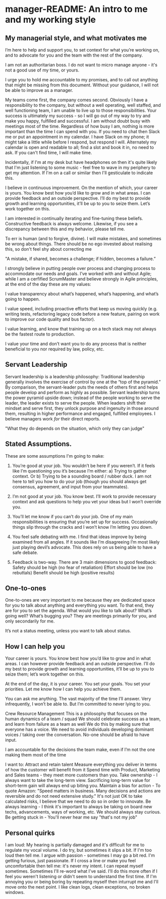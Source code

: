 # manager-README: An intro to me and my working style

## My managerial style, and what motivates me

I’m here to help and support you, to set context for what you’re working on, and to advocate for you and the team with the rest of the company.

I am not an authoritarian boss. I do not want to micro manage anyone - it's not a good use of my time, or yours.

I urge you to hold me accountable to my promises, and to call out anything that might be missing from this document. Without your guidance, I will not be able to improve as a manager.

My teams come first, the company comes second. Obviously I have a responsibility to the company, but without a well operating, well staffed, and well functioning team, I am unable to live up to those responsibilities. Your success is ultimately my success - so I will go out of my way to try and make you happy, fulfilled and successful.
I am without doubt busy with meetings most of the time. Regardless of how busy I am, nothing is more important than the time I can spend with you. If you need to chat then Slack me or put an appointment in my calendar. I have Slack on my phone; it might take a little while before I respond, but respond I will. Alternately my calendar is open and readable to all; find a slot and book it in, no need to ask. If you can't find time, I will make time.

Incidentally, if I'm at my desk but have headphones on then it's quite likely that I'm just listening to some music - feel free to wave in my periphery to get my attemtion. If I'm on a call or similar then I'll gesticulate to indicate this. 

I believe in continuous improvement. On the mention of which, your career is yours. You know best how you’d like to grow and in what areas. I can provide feedback and an outside perspective. I’ll do my best to provide growth and learning opportunities, it’ll be up to you to seize them. Let’s work together on this.

I am interested in continually iterating and fine-tuning these beliefs. Constructive feedback is always welcome. Likewise, if you see a discrepancy between this and my behavior, please tell me. 

To err is human (and to forgive, divine). I will make mistakes, and sometimes be wrong about things. There should be no ego invested about realising this, so don't feel shy about correcting me

"A mistake, if shared, becomes a challenge; if hidden, becomes a failure.” 

I strongly believe in putting people over process and changing process to accommodate our needs and goals. I’ve worked with and without Agile; while I am a cerfified ScrumMaster and believe strongly in Agile principles, at the end of the day these are my values:

I value transparency about what’s happened, what’s happening, and what’s going to happen.

I value speed, including proactive efforts that keep us moving quickly (e.g. writing tests, refactoring legacy code before a new feature, pairing on work to improve our code quality and bus factor).

I value learning, and know that training up on a tech stack may not always be the fastest route to production.

I value your time and don’t want you to do any process that is neither beneficial to you nor required by law, policy, etc.


## Servant Leadership
Servant leadership is a leadership philosophy: Traditional leadership generally involves the exercise of control by one at the “top of the pyramid.” By comparison, the servant-leader puts the needs of others first and helps people develop and perform as highly as possible. Servant leadership turns the power pyramid upside down; instead of the people working to serve the leader, the leader exists to serve the people. When leaders shift their mindset and serve first, they unlock purpose and ingenuity in those around them, resulting in higher performance and engaged, fulfilled employees. I believe managers work *for* their direct reports.

"What they do depends on the situation, which only they can judge"



## Stated Assumptions.

These are some assumptions I'm going to make:

1. You’re good at your job. You wouldn’t be here if you weren’t. If it feels like I’m questioning you it’s because I’m either: a) Trying to gather context. Or b) Trying to be a sounding board / rubber duck. I am not here to tell you how to do your job (though you should always get consensus, agreement, and input from your teammates).

2. I’m not good at your job. You know best. I’ll work to provide necessary context and ask questions to help you vet your ideas but I won’t override you.

3. You’ll let me know if you can’t do your job. One of my main responsibilities is ensuring that you’re set up for success. Occasionally things slip through the cracks and I won’t know I’m letting you down.

4. You feel safe debating with me. I find that ideas improve by being examined from all angles. If it sounds like I’m disagreeing I’m most likely just playing devil’s advocate. This does rely on us being able to have a safe debate.

5. Feedback is two-way. There are 3 main dimensions to good feedback:
    Safety should be high (no fear of retaliation)
    Effort should be low (no rebuttals)
    Benefit should be high (positive results)



## One-to-ones
One-to-ones are very important to me because they are dedicated space for you to talk about anything and everything you want. To that end, they are for you to set the agenda. What would you like to talk about? What’s going well? What’s bugging you? 
They are meetings primarily for you, and only secondarily for me. 

It’s not a status meeting, unless you want to talk about status.




## How I can help you
Your career is yours. You know best how you’d like to grow and in what areas. I can however provide feedback and an outside perspective. I’ll do my best to provide growth and learning opportunities, it’ll be up to you to seize them; let’s work together on this.

At the end of the day, it is your career. You set your goals. You set your priorities. Let me know how I can help you achieve them.

You can ask me anything. The vast majority of the time I’ll answer. Very infrequently, I won’t be able to. But I’m committed to never lying to you.


Crew Resource Management
This is a philosophy that focuses on the human dynamics of a team / squad 
We should celebrate success as a team, and learn from failure as a team as well 
We do this by making sure that everyone has a voice.
We need to avoid individuals developing dominant voices / taking over the conversation. No-one should be afraid to have input. 
 
I am accountable for the decisions the team make, even if I’m not the one making them most of the time

I want to:
Attract and retain talent
Measure everything you deliver in terms of how the customer will benefit from it
Spend time with Product, Marketing and Sales teams - they meet more customers than you.
Take ownership - I always want to take the long-term view. Sacrificing long-term value for short-term gain will always end up biting you.
Maintain a bias for action - To quote Amazon: "Speed matters in business. Many decisions and actions are reversible and do not need extensive study." It's not just OK to take calculated risks, I believe that we need to do so in order to innovate.
Be always learning - I think it's important to always be taking on board new techs, advancements, ways of working, etc. We should always stay curious.
Be getting stuck in - You'll never hear me say "that's not my job"


## Personal quirks
I am loud: My hearing is partially damaged and it's difficult for me to regulate my vocal volume. I do try, but sometimes it slips a bit. If I'm too loud then tell me.
I argue with passion - sometimes I may go a bit red. I'm getting furious, just passionate. If I cross a line or make you feel uncomfortable then tell me: it's never my intent.
I can repeat myself sometimes. Sometimes I'll re-word what I've said. I'll do this more often if I feel you weren't listening or didn't seem to understand the first time. If I'm annoying you or being boring by repeating myself then inturrupt me and I'll move onto the next point. 
I like clean logs, clean exceptions, no broken windows. 


